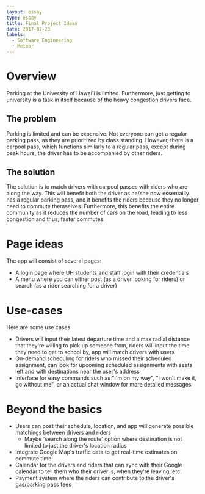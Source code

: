 ```yaml
---
layout: essay
type: essay
title: Final Project Ideas
date: 2017-02-23
labels:
  - Software Engineering
  - Meteor
---
```


# Overview
Parking at the University of Hawai'i is limited. Furthermore, just getting to university is a task in itself because of the heavy congestion drivers face.

## The problem
Parking is limited and can be expensive. Not everyone can get a regular parking pass, as they are prioritized by class standing. However, there is a carpool pass, which functions similarly to a regular pass, except during peak hours, the driver has to be accompanied by other riders.

## The solution
The solution is to match drivers with carpool passes with riders who are along the way. This will benefit both the driver as he/she now essentailly has a regular parking pass, and it benefits the riders because they no longer need to commute themselves. Furthermore, this benefits the entire community as it reduces the number of cars on the road, leading to less congestion and thus, faster commutes.

# Page ideas
The app will consist of several pages:

* A login page where UH students and staff login with their credentials
* A menu where you can either post (as a driver looking for riders) or search (as a rider searching for a driver)

# Use-cases
Here are some use cases:

* Drivers will input their latest departure time and a max radial distance that they're willing to pick up someone from, riders will input the time they need to get to school by, app will match drivers with users
* On-demand scheduling for riders who missed their scheduled assignment, can look for upcoming scheduled assignments with seats left and with destinations near the user's address
* Interface for easy commands such as "I'm on my way", "I won't make it, go without me", or an actual chat window for more detailed messages

# Beyond the basics
* Users can post their schedule, location, and app will generate possible matchings between drivers and riders
    * Maybe 'search along the route' option where destination is not limited to just the driver's location radius
* Integrate Google Map's traffic data to get real-time estimates on commute time
* Calendar for the drivers and riders that can sync with their Google calendar to tell them who their driver is, when they're leaving, etc.
* Payment system where the riders can contribute to the driver's gas/parking pass fees